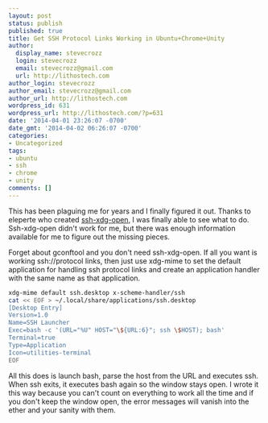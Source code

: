 ```yaml
---
layout: post
status: publish
published: true
title: Get SSH Protocol Links Working in Ubuntu+Chrome+Unity
author:
  display_name: stevecrozz
  login: stevecrozz
  email: stevecrozz@gmail.com
  url: http://lithostech.com
author_login: stevecrozz
author_email: stevecrozz@gmail.com
author_url: http://lithostech.com
wordpress_id: 631
wordpress_url: http://lithostech.com/?p=631
date: '2014-04-01 23:26:07 -0700'
date_gmt: '2014-04-02 06:26:07 -0700'
categories:
- Uncategorized
tags:
- ubuntu
- ssh
- chrome
- unity
comments: []
---
```

This has been plaguing me for years and I finally figured it out. Thanks
to eleperte who created
[ssh-xdg-open](https://github.com/epleterte/ssh-xdg-open), I was finally
able to see what to do. Ssh-xdg-open didn't work for me, but there was
enough information available for me to figure out the missing pieces.

Forget about gconftool and you don't need ssh-xdg-open. If all you
want is working ssh://protocol links, then just use xdg-mime to set the
default application for handling ssh protocol links and create an
application handler with the same name as that application.

~~~ bash
xdg-mime default ssh.desktop x-scheme-handler/ssh
cat << EOF > ~/.local/share/applications/ssh.desktop
[Desktop Entry]
Version=1.0
Name=SSH Launcher
Exec=bash -c '(URL="%U" HOST="\${URL:6}"; ssh \$HOST); bash'
Terminal=true
Type=Application
Icon=utilities-terminal
EOF
~~~

All this does is launch bash, parse the host from the URL and executes
ssh. When ssh exits, it executes bash again so the window stays open. I
wrote it this way because you can't count on everything to work all the
time and if you don't keep the window open, the error messages will
vanish into the ether and your sanity with them.
